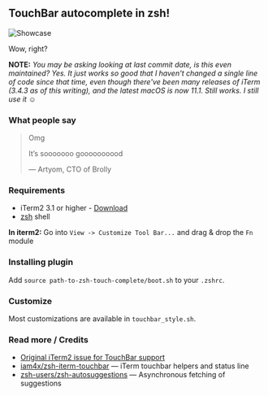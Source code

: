 
## TouchBar autocomplete in zsh!

![Showcase](https://d.pr/i/1jAY2W+)

Wow, right?

**NOTE:** *You may be asking looking at last commit date, is this even maintained? Yes. It just works so good that I haven't changed a single line of code since that time, even though there've been many releases of iTerm (3.4.3 as of this writing), and the latest macOS is now 11.1. Still works. I still use it ☺️*

### What people say

> Omg
>
> It’s sooooooo goooooooood
>
> — Artyom, CTO of Brolly

### Requirements

* iTerm2 3.1 or higher - [Download](https://www.iterm2.com/downloads.html)
* [zsh](http://www.zsh.org/) shell

**In iterm2:** Go into `View -> Customize Tool Bar...` and drag & drop the `Fn` module

### Installing plugin

Add `source path-to-zsh-touch-complete/boot.sh` to your `.zshrc`.

### Customize

Most customizations are available in `touchbar_style.sh`.

### Read more / Credits

* [Original iTerm2 issue for TouchBar support](https://gitlab.com/gnachman/iterm2/issues/5281)
* [iam4x/zsh-iterm-touchbar](https://github.com/iam4x/zsh-iterm-touchbar) — iTerm touchbar helpers and status line
* [zsh-users/zsh-autosuggestions](https://github.com/zsh-users/zsh-autosuggestions) — Asynchronous fetching of suggestions
